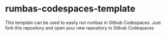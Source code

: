 # rumbas-codespaces-template
This template can be used to easily run rumbas in Github Codespaces. Just fork this repository and open your new repository in Github Codespaces
